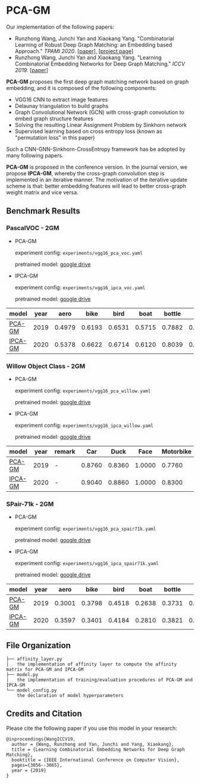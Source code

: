 # PCA-GM

Our implementation of the following papers:
* Runzhong Wang, Junchi Yan and Xiaokang Yang. "Combinatorial Learning of Robust Deep Graph Matching: an Embedding based Approach." _TPAMI 2020_.
    [[paper]](https://ieeexplore.ieee.org/abstract/document/9128045/), [[project page]](https://thinklab.sjtu.edu.cn/IPCA_GM.html)
* Runzhong Wang, Junchi Yan and Xiaokang Yang. "Learning Combinatorial Embedding Networks for Deep Graph Matching." _ICCV 2019_. 
  [[paper]](http://openaccess.thecvf.com/content_ICCV_2019/papers/Wang_Learning_Combinatorial_Embedding_Networks_for_Deep_Graph_Matching_ICCV_2019_paper.pdf)


**PCA-GM** proposes the first deep graph matching network based on graph embedding, and it is composed of the following components:
* VGG16 CNN to extract image features
* Delaunay triangulation to build graphs
* Graph Convolutional Network (GCN) with cross-graph convolution to embed graph structure features
* Solving the resulting Linear Assignment Problem by Sinkhorn network
* Supervised learning based on cross entropy loss (known as "permutation loss" in this paper)

Such a CNN-GNN-Sinkhorn-CrossEntropy framework has be adopted by many following papers.

**PCA-GM** is proposed in the conference version. In the journal version, we propose **IPCA-GM**, whereby the cross-graph convolution step is implemented in an iterative manner.
The motivation of the iterative update scheme is that: better embedding features will lead to better cross-graph weight matrix and vice versa.

## Benchmark Results
### PascalVOC - 2GM
* PCA-GM
  
  experiment config: ``experiments/vgg16_pca_voc.yaml``

  pretrained model: [google drive](https://drive.google.com/file/d/1JnX3cSPvRYBSrDKVwByzp7CADgVCJCO_/view?usp=sharing)
  
* IPCA-GM

  experiment config: ``experiments/vgg16_ipca_voc.yaml``

  pretrained model: [google drive](https://drive.google.com/file/d/1TGrbSQRmUkClH3Alz2OCwqjl8r8gf5yI/view?usp=sharing)

| model                  | year | aero   | bike   | bird   | boat   | bottle | bus    | car    | cat    | chair  | cow    | table  | dog    | horse  | mbkie  | person | plant  | sheep  | sofa   | train  | tv     | mean   |
| ---------------------- | ---- | ------ | ------ | ------ | ------ | ------ | ------ | ------ | ------ | ------ | ------ | ------ | ------ | ------ | ------ | ------ | ------ | ------ | ------ | ------ | ------ | ------ |
| [PCA-GM](https://thinkmatch.readthedocs.io/en/latest/guide/models.html#pca-gm) | 2019 | 0.4979 | 0.6193 | 0.6531 | 0.5715 | 0.7882 | 0.7556 | 0.6466 | 0.6969 | 0.4164 | 0.6339 | 0.5073 | 0.6705 | 0.6671 | 0.6164 | 0.4447 | 0.8116 | 0.6782 | 0.5922 | 0.7845 | 0.9042 | 0.6478 |
| [IPCA-GM](https://thinkmatch.readthedocs.io/en/latest/guide/models.html#pca-gm) | 2020 | 0.5378 | 0.6622 | 0.6714 | 0.6120 | 0.8039 | 0.7527 | 0.7255 | 0.7252 | 0.4455 | 0.6524 | 0.5430 | 0.6724 | 0.6790 | 0.6421 | 0.4793 | 0.8435 | 0.7079 | 0.6398 | 0.8380 | 0.9083 | 0.6770 |

### Willow Object Class - 2GM
* PCA-GM
  
  experiment config: ``experiments/vgg16_pca_willow.yaml``

  pretrained model: [google drive](https://drive.google.com/file/d/1BYFevb7C1mUW9vK-L9wOo0Omtp4V15Ub/view?usp=sharing)
  
* IPCA-GM

  experiment config: ``experiments/vgg16_ipca_willow.yaml``

  pretrained model: [google drive](https://drive.google.com/file/d/1-OcLEwlKiudxs3KoKbFW56kzspqFsoWH/view?usp=sharing)

| model                    | year | remark          | Car    | Duck   | Face   | Motorbike | Winebottle | mean   |
| ------------------------ | ---- | --------------- | ------ | ------ | ------ | --------- | ---------- | ------ |
| [PCA-GM](https://thinkmatch.readthedocs.io/en/latest/guide/models.html#pca-gm) | 2019 | -               | 0.8760 | 0.8360 | 1.0000 | 0.7760    | 0.8840     | 0.8744 |
| [IPCA-GM](https://thinkmatch.readthedocs.io/en/latest/guide/models.html#pca) | 2020 | -               | 0.9040 | 0.8860 | 1.0000 | 0.8300    | 0.8830     | 0.9006 |

### SPair-71k - 2GM
* PCA-GM
  
  experiment config: ``experiments/vgg16_pca_spair71k.yaml``

  pretrained model: [google drive](https://drive.google.com/file/d/1NcVtd36pkt08mpWgJsU5Ip7BNlZKXGCo/view?usp=sharing)
  
* IPCA-GM

  experiment config: ``experiments/vgg16_ipca_spair71k.yaml``

  pretrained model: [google drive](https://drive.google.com/file/d/1w1Uv6RKzgEJurZlusEVBoeZ7cbR8Nfeo/view?usp=sharing)

| model   | year | aero   | bike   | bird   | boat   | bottle | bus    | car    | cat    | chair  | cow    | dog    | horse  | mtbike | person | plant  | sheep  | train  | tv     | mean |
| ------- | ---- | ------ | ------ | ------ | ------ | ------ | ------ | ------ | ------ | ------ | ------ | ------ | ------ | ------ | ------ | ------ | ------ | ------ | ------ | ------ |
| [PCA-GM](https://thinkmatch.readthedocs.io/en/latest/guide/models.html#pca-gm)  | 2019 | 0.3001 | 0.3798 | 0.4518 | 0.2638 | 0.3731 | 0.4448 | 0.3659 | 0.3048 | 0.3786 | 0.3098 | 0.3010 | 0.4072 | 0.4574 | 0.3231 | 0.3572 | 0.3488 | 0.2132 | 0.5822 |0.3646|
| [IPCA-GM](https://thinkmatch.readthedocs.io/en/latest/guide/models.html#pca) | 2020 | 0.3597 | 0.3401 | 0.4184 | 0.2810 | 0.3821 | 0.4351 | 0.3649 | 0.3211 | 0.3762 | 0.2952 | 0.3425 | 0.4189 | 0.4639 | 0.3472 | 0.3750 | 0.3716 | 0.2571 | 0.5788 |0.3738|


## File Organization
```
├── affinity_layer.py
|   the implementation of affinity layer to compute the affinity matrix for PCA-GM and IPCA-GM
├── model.py
|   the implementation of training/evaluation procedures of PCA-GM and IPCA-GM
└── model_config.py
    the declaration of model hyperparameters
```

## Credits and Citation

Please cite the following paper if you use this model in your research:
```
@inproceedings{WangICCV19,
  author = {Wang, Runzhong and Yan, Junchi and Yang, Xiaokang},
  title = {Learning Combinatorial Embedding Networks for Deep Graph Matching},
  booktitle = {IEEE International Conference on Computer Vision},
  pages={3056--3065},
  year = {2019}
}
```
